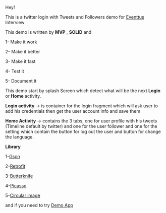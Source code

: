 Hey! 

This is a twitter login with Tweets and Followers demo for [Eventtus](https://eventtus.com) Interview

This demo is written by **MVP** , **SOLID** and 

1- Make it work 

2- Make it better 

3- Make it fast

4- Test it 

5- Document it 


This demo start by splash Screen which detect what will be the next **Login** or **Home** activity.

**Login activity** -> is container for the login fragment which will ask user to add his credentials then get the user account info and  save them 

**Home Activity** -> contains the 3 tabs, one for user profile with his tweets (Timeline default by twitter) and one for the user follower and one for the setting which contain the button for log out the user and button for change the language.

**Library**

1-[Gson](https://github.com/google/gson)

2-[Retrofit](https://github.com/square/retrofit)

3-[Butterknife](https://github.com/JakeWharton/butterknife)

4-[Picasso](https://github.com/square/picasso)

5-[Circular image](https://github.com/hdodenhof/CircleImageView)


and if you need to try [Demo App](https://www.dropbox.com/s/3y7bp5tiag38wkv/TwitterLogin.apk?dl=0)

